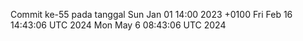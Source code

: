 Commit ke-55 pada tanggal Sun Jan 01 14:00 2023 +0100
Fri Feb 16 14:43:06 UTC 2024
Mon May  6 08:43:06 UTC 2024
